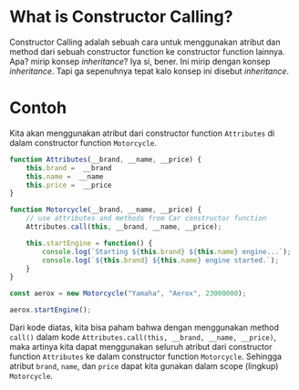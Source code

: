# What is Constructor Calling?

Constructor Calling adalah sebuah cara untuk menggunakan atribut dan method dari sebuah constructor function ke constructor function lainnya. Apa? mirip konsep *inheritance*? Iya si, bener. Ini mirip dengan konsep *inheritance*. Tapi ga sepenuhnya tepat kalo konsep ini disebut *inheritance*.

# Contoh

Kita akan menggunakan atribut dari constructor function `Attributes` di dalam constructor function `Motorcycle`.

```js
function Attributes(__brand, __name, __price) {
    this.brand =  __brand
    this.name =  __name
    this.price =  __price
}

function Motorcycle(__brand, __name, __price) {
    // use attributes and methods from Car constructor function
    Attributes.call(this, __brand, __name, __price);

    this.startEngine = function() {
        console.log(`Starting ${this.brand} ${this.name} engine...`);
        console.log(`${this.brand} ${this.name} engine started.`);
    }
}

const aerox = new Motorcycle("Yamaha", "Aerox", 23000000);

aerox.startEngine();
```

Dari kode diatas, kita bisa paham bahwa dengan menggunakan method `call()` dalam kode `Attributes.call(this, __brand, __name, __price)`, maka artinya kita dapat menggunakan seluruh atribut dari constructor function `Attributes` ke dalam constructor function `Motorcycle`. Sehingga atribut `brand`, `name`, dan `price` dapat kita gunakan dalam scope (lingkup) `Motorcycle`.